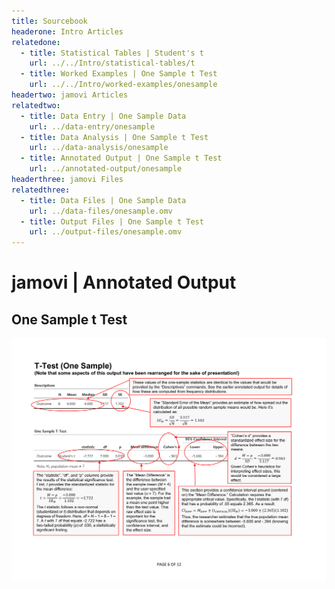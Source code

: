 ```yaml
---
title: Sourcebook
headerone: Intro Articles
relatedone:
  - title: Statistical Tables | Student's t
    url: ../../Intro/statistical-tables/t
  - title: Worked Examples | One Sample t Test
    url: ../../Intro/worked-examples/onesample
headertwo: jamovi Articles
relatedtwo:
  - title: Data Entry | One Sample Data
    url: ../data-entry/onesample
  - title: Data Analysis | One Sample t Test
    url: ../data-analysis/onesample
  - title: Annotated Output | One Sample t Test
    url: ../annotated-output/onesample
headerthree: jamovi Files
relatedthree:
  - title: Data Files | One Sample Data
    url: ../data-files/onesample.omv
  - title: Output Files | One Sample t Test
    url: ../output-files/onesample.omv
---
```


# jamovi | Annotated Output

## One Sample t Test

<p align="center"><kbd><img src="onesample.png"></kbd></p>
